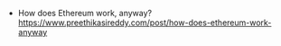 - How does Ethereum work, anyway?
https://www.preethikasireddy.com/post/how-does-ethereum-work-anyway
